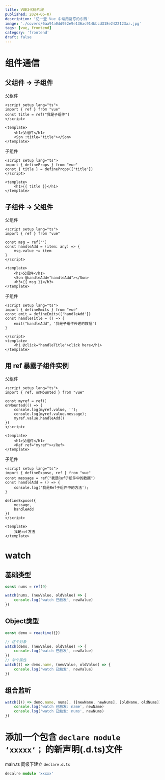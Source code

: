```yaml
---
title: VUE3代码片段
published: 2024-06-07
description: '记一些 Vue 中常用常忘的东西'
image: './covers/6aa94a0dd952e9e136ac914bbcd318e2422123aa.jpg'
tags: [vue, frontend]
category: 'frontend'
draft: false 
---
```


# 组件通信

## 父组件 → 子组件

父组件
```vue
<script setup lang="ts">
import { ref } from "vue"
const title = ref("我是子组件")
</script>

<template>
    <h1>父组件</h1>
    <Son :title="title"></Son>
</template>
```

子组件 
```vue
<script setup lang="ts">
import { defineProps } from "vue"
const { title } = defineProps(['title']) 
</script>

<template>
    <h1>{{ title }}</h1>
</template>
```

## 子组件 → 父组件

父组件

```vue
<script setup lang="ts">
import { ref } from "vue"

const msg = ref('')
const handleAdd = (item: any) => {
    msg.value += item
}
</script>

<template>
    <h1>父组件</h1>
    <Son @handleAdd="handleAdd"></Son>
    <h3>{{ msg }}</h3>
</template>
```

子组件

```vue
<script setup lang="ts">
import { defineEmits } from "vue"
const emit = defineEmits(['handleAdd'])
const handleTitle = () => {
    emit("handleAdd", '我是子组件传递的数据')
}

</script>
<template>
    <h1 @click="handleTitle">click here</h1>
</template>
```

## 用 ref 暴露子组件实例

父组件
```vue
<script setup lang="ts">
import { ref, onMounted } from "vue"

const myref = ref()
onMounted(() => {
    console.log(myref.value, '');
    console.log(myref.value.message);
    myref.value.handleAdd()
})
</script>

<template>
    <h1>父组件</h1>
    <Ref ref="myref"></Ref>
</template>
```

子组件
```vue
<script setup lang="ts">
import { defineExpose, ref } from "vue"
const message = ref("我是Ref子组件中的数据")
const handleAdd = () => {
    console.log('我是Ref子组件中的方法');
}

defineExpose({
    message,
    handleAdd
})
</script>

<template>
    我是ref方法
</template>
```

# watch

## 基础类型

```typescript
const nums = ref(9)

watch(nums, (newValue, oldValue) => {
    console.log('watch 已触发', newValue)
})
```

## Object类型

```typescript
const demo = reactive({})

// 这个对象
watch(demo, (newValue, oldValue) => {
    console.log('watch 已触发', newValue)
})
// 单个属性
watch(() => demo.name, (newValue, oldValue) => {
    console.log('watch 已触发', newValue)
})
```

## 组合监听

```typescript
watch([() => demo.name, nums], ([newName, newNums], [oldName, oldNums]) => {
	console.log('watch 已触发: name', newName)
	console.log('watch 已触发: nums', newNums)
})
```



# 添加一个包含 `declare module ‘xxxxx‘；` 的新声明(.d.ts)文件

main.ts 同级下建立 `declare.d.ts` 

```typescript
decalre module 'xxxxx'
```

